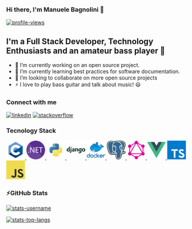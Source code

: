 ### Hi there, I'm Manuele Bagnolini 👋

[![profile-views](https://komarev.com/ghpvc/?username=manuelebagnolini&color=green)](https://github.com/manuelebagnolini/manuelebagnolini)

## I'm a Full Stack Developer, Technology Enthusiasts and an amateur bass player :guitar:

- 🔭 I’m currently working on an open source project.
- 🌱 I’m currently learning best practices for software documentation.
- 👯 I’m looking to collaborate on more open source projects
- ⚡ I love to play bass guitar and talk about music! :smiley:

### Connect with me
[![linkedin](https://img.shields.io/badge/LinkedIn-0077B5?style=for-the-badge&logo=linkedin&logoColor=white)](https://it.linkedin.com/in/manuele-bagnolini-3636037)
[![stackoverflow](https://img.shields.io/badge/Stack_Overflow-FE7A16?style=for-the-badge&logo=stack-overflow&logoColor=white)](https://stackoverflow.com/users/18605567/manuele-bagnolini)

### Tecnology Stack
<a href="https://docs.microsoft.com/dotnet/csharp/">
    <img height="50" src="https://raw.githubusercontent.com/github/explore/f3e22f0dca2be955676bc70d6214b95b13354ee8/topics/c/c.png"/>
</a>
<a href="https://docs.microsoft.com/dotnet/core/introduction">
    <img height="50" src="https://raw.githubusercontent.com/github/explore/93d8a67084f94b2a444e510199a6e7622e5b09a3/topics/dotnet/dotnet.png"/>
</a>
<a href="https://www.python.org/">
    <img height="50" src="https://raw.githubusercontent.com/github/explore/80688e429a7d4ef2fca1e82350fe8e3517d3494d/topics/python/python.png"/>
</a>
<a href="https://www.djangoproject.com/">
    <img height="50" src="https://raw.githubusercontent.com/github/explore/7456fdff59816d37ef383a6c8f32a26ff7332db2/topics/django/django.png"/>
</a>
<a href="https://www.docker.com/">
    <img height="50" src="https://raw.githubusercontent.com/github/explore/80688e429a7d4ef2fca1e82350fe8e3517d3494d/topics/docker/docker.png"/>
</a>
<a href="https://www.postgresql.org/">
    <img height="50" src="https://raw.githubusercontent.com/github/explore/80688e429a7d4ef2fca1e82350fe8e3517d3494d/topics/postgresql/postgresql.png"/>
</a>
<a href="https://graphql.org/">
    <img height="50" src="https://raw.githubusercontent.com/github/explore/e65ef46ef3e7bc457c93622f6a89fe8d3fd131d5/topics/graphql/graphql.png"/>
</a>
<a href="https://vuejs.org/">
    <img height="50" src="https://raw.githubusercontent.com/github/explore/80688e429a7d4ef2fca1e82350fe8e3517d3494d/topics/vue/vue.png"/>
</a>
<a href="https://www.typescriptlang.org/">
    <img height="50" src="https://raw.githubusercontent.com/github/explore/80688e429a7d4ef2fca1e82350fe8e3517d3494d/topics/typescript/typescript.png"/>
</a>
<a href="https://www.javascript.com/">
    <img height="50" src="https://raw.githubusercontent.com/github/explore/80688e429a7d4ef2fca1e82350fe8e3517d3494d/topics/javascript/javascript.png"/>
</a>
<!--<a href="https://reactjs.org/">
    <img height="50" src="https://raw.githubusercontent.com/github/explore/80688e429a7d4ef2fca1e82350fe8e3517d3494d/topics/react/react.png"/>
</a>
<a href="https://angular.io/">
    <img height="50" src="https://raw.githubusercontent.com/github/explore/80688e429a7d4ef2fca1e82350fe8e3517d3494d/topics/angular/angular.png"/>
</a>
<a href="https://dev.w3.org/html5/html-author/">
    <img height="50" src="https://raw.githubusercontent.com/github/explore/80688e429a7d4ef2fca1e82350fe8e3517d3494d/topics/html/html.png"/>
</a>
<a href="https://www.w3.org/Style/CSS/Overview.en.html">
    <img height="50" src="https://raw.githubusercontent.com/github/explore/80688e429a7d4ef2fca1e82350fe8e3517d3494d/topics/css/css.png"/>
</a>-->

### ⚡GitHub Stats
[![stats-username](https://github-readme-stats.vercel.app/api?username=manuelebagnolini&show_icons=true&layout=compact&theme=dark)](https://github.com/manuelebagnolini/manuelebagnolini)

[![stats-top-langs](https://github-readme-stats.vercel.app/api/top-langs?username=manuelebagnolini&layout=compact&theme=dark)](https://github.com/manuelebagnolini/manuelebagnolini)

<!--
**manuelebagnolini/manuelebagnolini** is a ✨ _special_ ✨ repository because its `README.md` (this file) appears on your GitHub profile.

Here are some ideas to get you started:

- 🔭 I’m currently working on ...
- 🌱 I’m currently learning ...
- 👯 I’m looking to collaborate on ...
- 🤔 I’m looking for help with ...
- 💬 Ask me about ...
- 📫 How to reach me: ...
- 😄 Pronouns: ...
- ⚡ Fun fact: ...
-->
